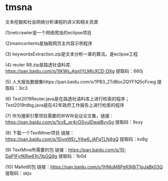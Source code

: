 # tmsna
文本挖掘和社会网络分析课程的讲义和相关资源

(1)netcrawler是一个网络爬虫的eclipse项目

(2)maincontents是抽取网页主内容示例程序

(3) keywordsExtraction.zip是文本分析一章的算法。是eclipse工程

(4) reuter R8.zip是路透社语料库. https://pan.baidu.com/s/1tKWs_4gxIjYLMIcXCD-DXg 提取码：660j

(5) 人大报告数据集https://pan.baidu.com/s/1PB3_2TdBocZQYF1Q5cFcwg 提取码：3ic3

(6) Test2019Reuter.java是在路透社语料库上进行检索的程序；Test2019rdbg.java是在42年政府工作报告上进行检索的程序

(7) 作为搜索引擎项目需要的WWW会议论文集，链接：https://pan.baidu.com/s/1cyE_qr4cGSvulDwalBvySg 提取码：9sxy 

(8) 下载一个TextMiner项目 链接：https://pan.baidu.com/s/1GyqWEr_Y4w6_jAFqTLN4gQ 提取码：kx8g 

(9) TextMine所需要的包 链接：https://pan.baidu.com/s/10-DaP1FyfKRw61h7jbGQ9g 提取码：1b0d 

(10) Mallet的包 链接：https://pan.baidu.com/s/1HMuM8PeK9j8iT1qJaBk03Q  提取码：skju 
